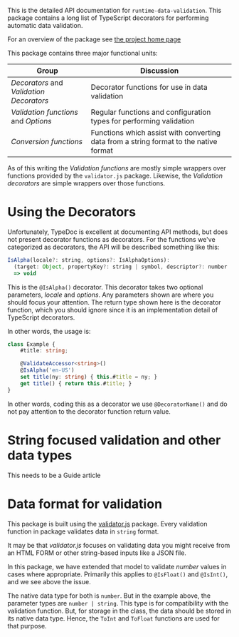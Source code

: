 This is the detailed API documentation for `runtime-data-validation`.  This package contains a long list of TypeScript decorators for performing automatic data validation.

For an overview of the package see [the project home page](../index.html)

This package contains three major functional units:

Group                                | Discussion
-------------------------------------|-----------------
_Decorators_ and _Validation Decorators_ | Decorator functions for use in data validation
_Validation functions_ and _Options_ | Regular functions and configuration types for performing validation
_Conversion functions_               | Functions which assist with converting data from a string format to the native format

As of this writing the _Validation functions_ are mostly simple wrappers over functions provided by the `validator.js` package.  Likewise, the _Validation decorators_ are simple wrappers over those functions.

# Using the Decorators

Unfortunately, TypeDoc is excellent at documenting API methods, but does not present decorator functions as decorators.  For the functions we've categorized as decorators, the API will be described something like this:

```js
IsAlpha(locale?: string, options?: IsAlphaOptions):
  (target: Object, propertyKey?: string | symbol, descriptor?: number | PropertyDescriptor)
  => void
```

This is the `@IsAlpha()` decorator.  This decorator takes two optional parameters, _locale_ and _options_.  Any parameters shown are where you should focus your attention.  The return type shown here is the decorator function, which you should ignore since it is an implementation detail of TypeScript decorators.

In other words, the usage is:

```ts
class Example {
    #title: string;

    @ValidateAccessor<string>()
    @IsAlpha('en-US')
    set title(ny: string) { this.#title = ny; }
    get title() { return this.#title; }
}
```

In other words, coding this as a decorator we use `@DecoratorName()` and do not pay attention to the decorator function return value.

# String focused validation and other data types

This needs to be a Guide article



# Data format for validation

This package is built using the [validator.js](https://www.npmjs.com/package/validator) package.  Every validation function in package validates data in `string` format.

It may be that _validator.js_ focuses on validating data you might receive from an HTML FORM or other string-based inputs like a JSON file.

In this package, we have extended that model to validate _number_ values in cases where appropriate.  Primarily this applies to `@IsFloat()` and `@IsInt()`, and we see above the issue.

The native data type for both is `number`.  But in the example above, the parameter types are `number | string`.  This type is for compatibility with the validation function.  But, for storage in the class, the data should be stored in its native data type.  Hence, the `ToInt` and `ToFloat` functions are used for that purpose.



